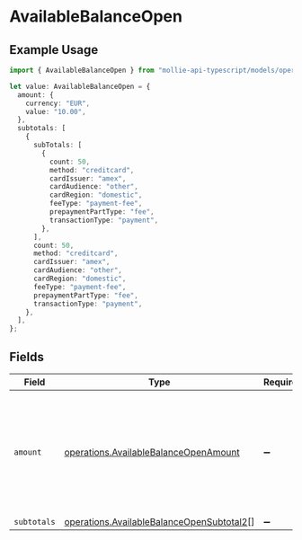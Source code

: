 # AvailableBalanceOpen

## Example Usage

```typescript
import { AvailableBalanceOpen } from "mollie-api-typescript/models/operations";

let value: AvailableBalanceOpen = {
  amount: {
    currency: "EUR",
    value: "10.00",
  },
  subtotals: [
    {
      subTotals: [
        {
          count: 50,
          method: "creditcard",
          cardIssuer: "amex",
          cardAudience: "other",
          cardRegion: "domestic",
          feeType: "payment-fee",
          prepaymentPartType: "fee",
          transactionType: "payment",
        },
      ],
      count: 50,
      method: "creditcard",
      cardIssuer: "amex",
      cardAudience: "other",
      cardRegion: "domestic",
      feeType: "payment-fee",
      prepaymentPartType: "fee",
      transactionType: "payment",
    },
  ],
};
```

## Fields

| Field                                                                                                  | Type                                                                                                   | Required                                                                                               | Description                                                                                            |
| ------------------------------------------------------------------------------------------------------ | ------------------------------------------------------------------------------------------------------ | ------------------------------------------------------------------------------------------------------ | ------------------------------------------------------------------------------------------------------ |
| `amount`                                                                                               | [operations.AvailableBalanceOpenAmount](../../models/operations/availablebalanceopenamount.md)         | :heavy_minus_sign:                                                                                     | In v2 endpoints, monetary amounts are represented as objects with a `currency` and `value` field.      |
| `subtotals`                                                                                            | [operations.AvailableBalanceOpenSubtotal2](../../models/operations/availablebalanceopensubtotal2.md)[] | :heavy_minus_sign:                                                                                     | N/A                                                                                                    |